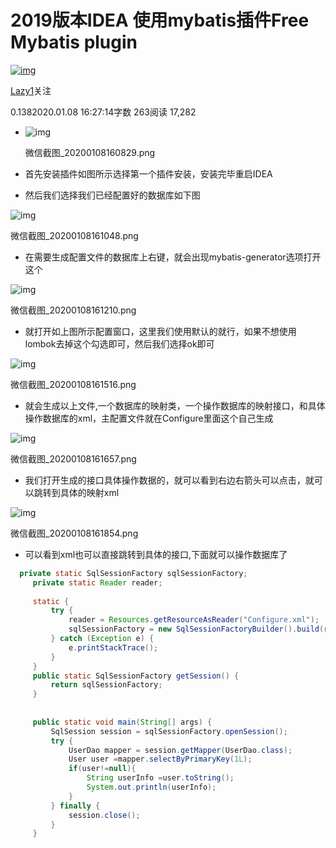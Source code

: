 # 2019版本IDEA 使用mybatis插件Free Mybatis plugin

[![img](https://upload.jianshu.io/users/upload_avatars/1205414/8c7389ae-ba2a-4743-b070-51f892776a6e.png?imageMogr2/auto-orient/strip|imageView2/1/w/96/h/96/format/webp)](https://www.jianshu.com/u/6a24efcd67ec)

[Lazy1](https://www.jianshu.com/u/6a24efcd67ec)关注

0.1382020.01.08 16:27:14字数 263阅读 17,282

- ![img](https://upload-images.jianshu.io/upload_images/1205414-fc1053354d555878.jpg?imageMogr2/auto-orient/strip|imageView2/2/w/1155/format/webp)

  微信截图_20200108160829.png

- 首先安装插件如图所示选择第一个插件安装，安装完毕重启IDEA

- 然后我们选择我们已经配置好的数据库如下图

![img](https://upload-images.jianshu.io/upload_images/1205414-a9bd74dc63a6d1d6.jpg?imageMogr2/auto-orient/strip|imageView2/2/w/454/format/webp)

微信截图_20200108161048.png

- 在需要生成配置文件的数据库上右键，就会出现mybatis-generator选项打开这个

![img](https://upload-images.jianshu.io/upload_images/1205414-6d0eb72b7e1fa0bb.jpg?imageMogr2/auto-orient/strip|imageView2/2/w/1179/format/webp)

微信截图_20200108161210.png

- 就打开如上图所示配置窗口，这里我们使用默认的就行，如果不想使用lombok去掉这个勾选即可，然后我们选择ok即可

![img](https://upload-images.jianshu.io/upload_images/1205414-567f0dec063f3b2d.jpg?imageMogr2/auto-orient/strip|imageView2/2/w/279/format/webp)

微信截图_20200108161516.png

- 就会生成以上文件,一个数据库的映射类，一个操作数据库的映射接口，和具体操作数据库的xml，主配置文件就在Configure里面这个自己生成

![img](https://upload-images.jianshu.io/upload_images/1205414-aba4123214eb7663.jpg?imageMogr2/auto-orient/strip|imageView2/2/w/653/format/webp)

微信截图_20200108161657.png

- 我们打开生成的接口具体操作数据的，就可以看到右边右箭头可以点击，就可以跳转到具体的映射xml

![img](https://upload-images.jianshu.io/upload_images/1205414-e31860b87eadf8b7.jpg?imageMogr2/auto-orient/strip|imageView2/2/w/844/format/webp)

微信截图_20200108161854.png

- 可以看到xml也可以直接跳转到具体的接口,下面就可以操作数据库了



```java
  private static SqlSessionFactory sqlSessionFactory;
     private static Reader reader;
 
     static {
         try {
             reader = Resources.getResourceAsReader("Configure.xml");
             sqlSessionFactory = new SqlSessionFactoryBuilder().build(reader);
         } catch (Exception e) {
             e.printStackTrace();
         }
     }
     public static SqlSessionFactory getSession() {
         return sqlSessionFactory;
     }
 
 
     public static void main(String[] args) {
         SqlSession session = sqlSessionFactory.openSession();
         try {
             UserDao mapper = session.getMapper(UserDao.class);
             User user =mapper.selectByPrimaryKey(1L);
             if(user!=null){
                 String userInfo =user.toString();
                 System.out.println(userInfo);
             }
         } finally {
             session.close();
         }
     }
```